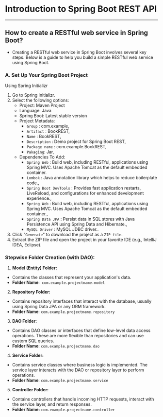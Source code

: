 # Introduction to Spring Boot REST API
___

## How to create a RESTful web service in Spring Boot?
- Creating a RESTful web service in Spring Boot involves several key steps. Below is a guide to help you build a simple RESTful web service using Spring Boot.

### A. Set Up Your Spring Boot Project
   Using Spring Initializr
1. Go to Spring Initializr.
2. Select the following options:
   - Project: Maven Project
   - Language: Java
   - Spring Boot: Latest stable version
   - Project Metadata: 
     - `Group` : com.example, 
     - `Artifact` : BookREST, 
     - `Name` : BookREST, 
     - `Description` : Demo project for Spring Boot REST, 
     - `Package name` : com.example.BookREST, 
     - `Pakaging`:  Jar,
   - Dependencies To Add: 
     - `Spring Web` : Build web, including RESTful, applications using Spring MVC. Uses Apache Tomcat as the default embedded container.
     - `Lombok` : Java annotation library which helps to reduce boilerplate code., 
     - `Spring Boot DevTools` : Provides fast application restarts, LiveReload, and configurations for enhanced development experience., 
     - `Spring Web` : Build web, including RESTful, applications using Spring MVC. Uses Apache Tomcat as the default embedded container., 
     - `Spring Data JPA` : Persist data in SQL stores with Java Persistence API using Spring Data and Hibernate., 
     - `MySQL Driver` : MySQL JDBC driver..
3. Click "`Generate`" to download the project as a `ZIP file`.
4. Extract the ZIP file and open the project in your favorite IDE (e.g., IntelliJ IDEA, Eclipse).

### Stepwise Folder Creation (with DAO):
1. **Model (Entity) Folder:**
- Contains the classes that represent your application's data.
- **Folder Name**:` com.example.projectname.model`

2. **Repository Folder:**
- Contains repository interfaces that interact with the database, usually using Spring Data JPA or any ORM framework. 
- **Folder Name**: `com.example.projectname.repository`

3. **DAO Folder:**
- Contains DAO classes or interfaces that define low-level data access operations. These are more flexible than repositories and can use custom SQL queries.
- **Folder Name**: `com.example.projectname.dao`

4. **Service Folder:**
- Contains service classes where business logic is implemented. The service layer interacts with the DAO or repository layer to perform operations.
- **Folder Name**: `com.example.projectname.service`

5. **Controller Folder:**
- Contains controllers that handle incoming HTTP requests, interact with the service layer, and return responses.
- **Folder Name:** `com.example.projectname.controller`
